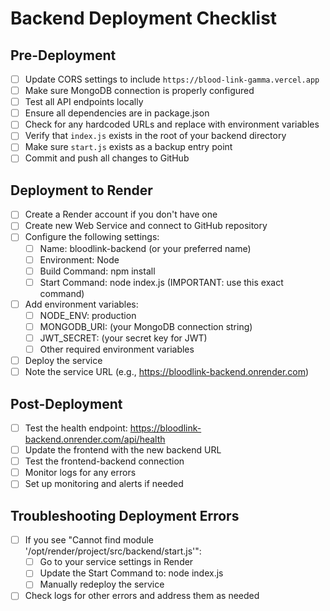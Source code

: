 # Backend Deployment Checklist

## Pre-Deployment
- [ ] Update CORS settings to include `https://blood-link-gamma.vercel.app`
- [ ] Make sure MongoDB connection is properly configured
- [ ] Test all API endpoints locally
- [ ] Ensure all dependencies are in package.json
- [ ] Check for any hardcoded URLs and replace with environment variables
- [ ] Verify that `index.js` exists in the root of your backend directory
- [ ] Make sure `start.js` exists as a backup entry point
- [ ] Commit and push all changes to GitHub

## Deployment to Render
- [ ] Create a Render account if you don't have one
- [ ] Create new Web Service and connect to GitHub repository
- [ ] Configure the following settings:
  - [ ] Name: bloodlink-backend (or your preferred name)
  - [ ] Environment: Node
  - [ ] Build Command: npm install
  - [ ] Start Command: node index.js (IMPORTANT: use this exact command)
- [ ] Add environment variables:
  - [ ] NODE_ENV: production
  - [ ] MONGODB_URI: (your MongoDB connection string)
  - [ ] JWT_SECRET: (your secret key for JWT)
  - [ ] Other required environment variables
- [ ] Deploy the service
- [ ] Note the service URL (e.g., https://bloodlink-backend.onrender.com)

## Post-Deployment
- [ ] Test the health endpoint: https://bloodlink-backend.onrender.com/api/health
- [ ] Update the frontend with the new backend URL
- [ ] Test the frontend-backend connection
- [ ] Monitor logs for any errors
- [ ] Set up monitoring and alerts if needed

## Troubleshooting Deployment Errors
- [ ] If you see "Cannot find module '/opt/render/project/src/backend/start.js'":
  - [ ] Go to your service settings in Render
  - [ ] Update the Start Command to: node index.js
  - [ ] Manually redeploy the service
- [ ] Check logs for other errors and address them as needed 